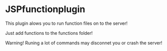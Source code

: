 # JSPfunctionplugin
This plugin alows you to run function files on to the server!

Just add functions to the functions folder!

Warning! Runing a lot of commands may disconnet you or crash the server!
